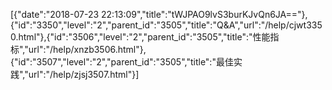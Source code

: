 [{"date":"2018-07-23 22:13:09","title":"tWJPAO9lvS3burKJvQn6JA=="},{"id":"3350","level":"2","parent_id":"3505","title":"Q&A","url":"/help/cjwt3350.html"},{"id":"3506","level":"2","parent_id":"3505","title":"性能指标","url":"/help/xnzb3506.html"},{"id":"3507","level":"2","parent_id":"3505","title":"最佳实践","url":"/help/zjsj3507.html"}]